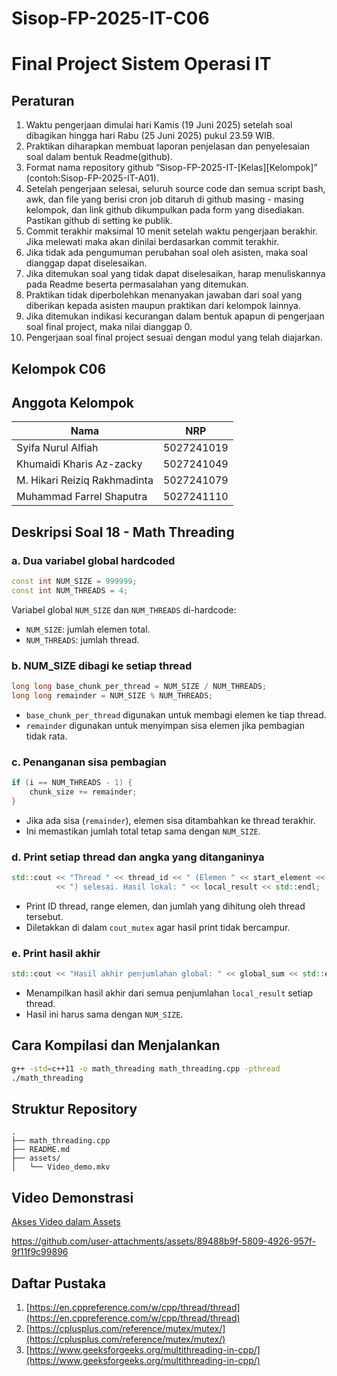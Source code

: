 # Sisop-FP-2025-IT-C06

# Final Project Sistem Operasi IT

## Peraturan

1. Waktu pengerjaan dimulai hari Kamis (19 Juni 2025) setelah soal dibagikan hingga hari Rabu (25 Juni 2025) pukul 23.59 WIB.
2. Praktikan diharapkan membuat laporan penjelasan dan penyelesaian soal dalam bentuk Readme(github).
3. Format nama repository github “Sisop-FP-2025-IT-\[Kelas]\[Kelompok]” (contoh\:Sisop-FP-2025-IT-A01).
4. Setelah pengerjaan selesai, seluruh source code dan semua script bash, awk, dan file yang berisi cron job ditaruh di github masing - masing kelompok, dan link github dikumpulkan pada form yang disediakan. Pastikan github di setting ke publik.
5. Commit terakhir maksimal 10 menit setelah waktu pengerjaan berakhir. Jika melewati maka akan dinilai berdasarkan commit terakhir.
6. Jika tidak ada pengumuman perubahan soal oleh asisten, maka soal dianggap dapat diselesaikan.
7. Jika ditemukan soal yang tidak dapat diselesaikan, harap menuliskannya pada Readme beserta permasalahan yang ditemukan.
8. Praktikan tidak diperbolehkan menanyakan jawaban dari soal yang diberikan kepada asisten maupun praktikan dari kelompok lainnya.
9. Jika ditemukan indikasi kecurangan dalam bentuk apapun di pengerjaan soal final project, maka nilai dianggap 0.
10. Pengerjaan soal final project sesuai dengan modul yang telah diajarkan.

## Kelompok C06

## Anggota Kelompok

| Nama                         | NRP        |
| ---------------------------- | ---------- |
| Syifa Nurul Alfiah           | 5027241019 |
| Khumaidi Kharis Az-zacky     | 5027241049 |
| M. Hikari Reiziq Rakhmadinta | 5027241079 |
| Muhammad Farrel Shaputra     | 5027241110 |

## Deskripsi Soal 18 - Math Threading

### a. Dua variabel global hardcoded

```cpp
const int NUM_SIZE = 999999;
const int NUM_THREADS = 4;
```

Variabel global `NUM_SIZE` dan `NUM_THREADS` di-hardcode:

* `NUM_SIZE`: jumlah elemen total.
* `NUM_THREADS`: jumlah thread.

### b. NUM\_SIZE dibagi ke setiap thread

```cpp
long long base_chunk_per_thread = NUM_SIZE / NUM_THREADS;
long long remainder = NUM_SIZE % NUM_THREADS;
```

* `base_chunk_per_thread` digunakan untuk membagi elemen ke tiap thread.
* `remainder` digunakan untuk menyimpan sisa elemen jika pembagian tidak rata.

### c. Penanganan sisa pembagian

```cpp
if (i == NUM_THREADS - 1) {
    chunk_size += remainder;
}
```

* Jika ada sisa (`remainder`), elemen sisa ditambahkan ke thread terakhir.
* Ini memastikan jumlah total tetap sama dengan `NUM_SIZE`.

### d. Print setiap thread dan angka yang ditanganinya

```cpp
std::cout << "Thread " << thread_id << " (Elemen " << start_element << "-" << end_element - 1
          << ") selesai. Hasil lokal: " << local_result << std::endl;
```

* Print ID thread, range elemen, dan jumlah yang dihitung oleh thread tersebut.
* Diletakkan di dalam `cout_mutex` agar hasil print tidak bercampur.

### e. Print hasil akhir

```cpp
std::cout << "Hasil akhir penjumlahan global: " << global_sum << std::endl;
```

* Menampilkan hasil akhir dari semua penjumlahan `local_result` setiap thread.
* Hasil ini harus sama dengan `NUM_SIZE`.

## Cara Kompilasi dan Menjalankan

```bash
g++ -std=c++11 -o math_threading math_threading.cpp -pthread
./math_threading
```

## Struktur Repository

```
.
├── math_threading.cpp
├── README.md
├── assets/
│   └── Video_demo.mkv
```

## Video Demonstrasi

[Akses Video dalam Assets](./assets/Video_demo.mkv)

https://github.com/user-attachments/assets/89488b9f-5809-4926-957f-9f11f9c99896


## Daftar Pustaka

1. [https://en.cppreference.com/w/cpp/thread/thread](https://en.cppreference.com/w/cpp/thread/thread)
2. [https://cplusplus.com/reference/mutex/mutex/](https://cplusplus.com/reference/mutex/mutex/)
3. [https://www.geeksforgeeks.org/multithreading-in-cpp/](https://www.geeksforgeeks.org/multithreading-in-cpp/)
